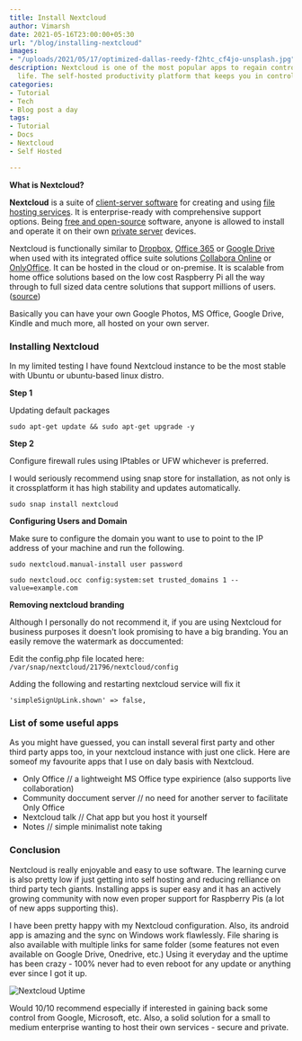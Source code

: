 ```yaml
---
title: Install Nextcloud
author: Vimarsh
date: 2021-05-16T23:00:00+05:30
url: "/blog/installing-nextcloud"
images:
- "/uploads/2021/05/17/optimized-dallas-reedy-f2htc_cf4jo-unsplash.jpg"
description: Nextcloud is one of the most popular apps to regain control of your digital
  life. The self-hosted productivity platform that keeps you in control
categories:
- Tutorial
- Tech
- Blog post a day
tags:
- Tutorial
- Docs
- Nextcloud
- Self Hosted

---
```

**What is Nextcloud?**

**Nextcloud** is a suite of [client-server software](https://en.wikipedia.org/wiki/Client%E2%80%93server_model "Client–server model") for creating and using [file hosting services](https://en.wikipedia.org/wiki/File_hosting_service "File hosting service"). It is enterprise-ready with comprehensive support options. Being [free and open-source](https://en.wikipedia.org/wiki/Free_and_open-source "Free and open-source") software, anyone is allowed to install and operate it on their own [private server](https://en.wikipedia.org/wiki/Private_server) devices.

Nextcloud is functionally similar to [Dropbox](https://en.wikipedia.org/wiki/Dropbox_(service) "Private server"), [Office 365](https://en.wikipedia.org/wiki/Office_365) or [Google Drive](https://en.wikipedia.org/wiki/Google_Drive "Google Drive") when used with its integrated office suite solutions [Collabora Online](https://en.wikipedia.org/wiki/Collabora_Online "Collabora Online") or [OnlyOffice](https://en.wikipedia.org/wiki/OnlyOffice "OnlyOffice"). It can be hosted in the cloud or on-premise. It is scalable from home office solutions based on the low cost Raspberry Pi all the way through to full sized data centre solutions that support millions of users. ([source](https://en.wikipedia.org/wiki/Nextcloud))

Basically you can have your own Google Photos, MS Office, Google Drive, Kindle and much more, all hosted on your own server.

### Installing Nextcloud

In my limited testing I have found Nextcloud instance to be the most stable with Ubuntu or ubuntu-based linux distro.

**Step 1**

Updating default packages

    sudo apt-get update && sudo apt-get upgrade -y

**Step 2**

Configure firewall rules using IPtables or UFW whichever is preferred.

I would seriously recommend using snap store for installation, as not only is it crossplatform it has high stability and updates automatically.

    sudo snap install nextcloud

**Configuring Users and Domain**

Make sure to configure the domain you want to use to point to the IP address of your machine and run the following.

    sudo nextcloud.manual-install user password
    
    sudo nextcloud.occ config:system:set trusted_domains 1 --value=example.com

**Removing nextcloud branding**

Although I personally do not recommend it, if you are using Nextcloud for business purposes it doesn't look promising to have a big branding. You an easily remove the watermark as doccumented:

Edit the config.php file located here: `/var/snap/nextcloud/21796/nextcloud/config`

Adding the following and restarting nextcloud service will fix it

    'simpleSignUpLink.shown' => false,

### List of some useful apps

As you might have guessed, you can install several first party and other third party apps too, in your nextcloud instance with just one click. Here are someof my favourite apps that I use on daly basis with Nextcloud.

* Only Office // a lightweight MS Office type expirience (also supports live collaboration)
* Community doccument server // no need for another server to facilitate Only Office
* Nextcloud talk // Chat app but you host it yourself
* Notes // simple minimalist note taking

### Conclusion

Nextcloud is really enjoyable and easy to use software. The learning curve is also pretty low if just getting into self hosting and reducing relliance on third party tech giants. Installing apps is super easy and it has an actively growing community with now even proper support for Raspberry Pis (a lot of new apps supporting this).

I have been pretty happy with my Nextcloud configuration. Also, its android app is amazing and the sync on Windows work flawlessly. File sharing is also available with multiple links for same folder (some features not even available on Google Drive, Onedrive, etc.) Using it everyday and the uptime has been crazy - 100% never had to even reboot for any update or anything ever since I got it up.

![Nextcloud Uptime](/uploads/2021/05/17/nextcloud-install.png)

Would 10/10 recommend especially if interested in gaining back some control from Google, Microsoft, etc. Also, a solid solution for a small to medium enterprise wanting to host their own services - secure and private.